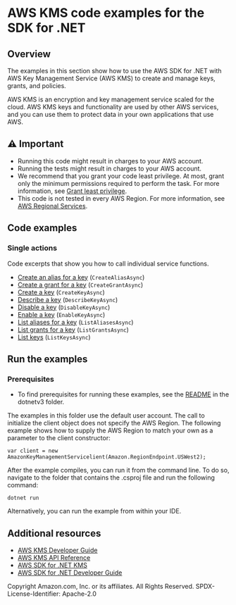 # AWS KMS code examples for the SDK for .NET

## Overview

The examples in this section show how to use the AWS SDK for .NET with AWS Key Management Service (AWS KMS) to create and manage keys, grants, and policies.

AWS KMS is an encryption and key management service scaled for the cloud. AWS KMS keys and functionality are used by other AWS services, and you can use them to protect data in your own applications that use AWS.

## ⚠️ Important
* Running this code might result in charges to your AWS account.
* Running the tests might result in charges to your AWS account.
* We recommend that you grant your code least privilege. At most, grant only the minimum permissions required to perform the task. For more information, see [Grant least privilege](https://docs.aws.amazon.com/IAM/latest/UserGuide/best-practices.html#grant-least-privilege).
* This code is not tested in every AWS Region. For more information, see [AWS Regional Services](https://aws.amazon.com/about-aws/global-infrastructure/regional-product-services).

## Code examples

### Single actions
Code excerpts that show you how to call individual service functions.

- [Create an alias for a key](CreateAliasExample/CreateAlias.cs) (`CreateAliasAsync`)
- [Create a grant for a key](CreateGrantExample/CreateGrant.cs) (`CreateGrantAsync`)
- [Create a key](CreateKeyExample/CreateKey.cs) (`CreateKeyAsync`)
- [Describe a key](DescribeKeyExample/DescribeKey.cs) (`DescribeKeyAsync`)
- [Disable a key](DisableKeyExample/DisableKey.cs) (`DisableKeyAsync`)
- [Enable a key](EnableKeyExample/EnableKey.cs) (`EnableKeyAsync`)
- [List aliases for a key](ListAliasesExample/ListAliases.cs) (`ListAliasesAsync`)
- [List grants for a key](ListGrantsExample/ListGrants.cs) (`ListGrantsAsync`)
- [List keys](ListKeysExample/ListKeys.cs) (`ListKeysAsync`)

## Run the examples

### Prerequisites
* To find prerequisites for running these examples, see the
  [README](../README.md#Prerequisites) in the dotnetv3 folder.

The examples in this folder use the default user account. The call to
initialize the client object does not specify the AWS Region. The following
example shows how to supply the AWS Region to match your own as a
parameter to the client constructor:

```
var client = new AmazonKeyManagementServicelient(Amazon.RegionEndpoint.USWest2);
```

After the example compiles, you can run it from the command line. To do so,
navigate to the folder that contains the .csproj file and run the following
command:

```
dotnet run
```

Alternatively, you can run the example from within your IDE.

## Additional resources
* [AWS KMS Developer Guide](https://docs.aws.amazon.com/kms/latest/developerguide/overview.html)
* [AWS KMS API Reference](https://docs.aws.amazon.com/kms/latest/APIReference/Welcome.html)
* [AWS SDK for .NET KMS](https://docs.aws.amazon.com/sdkfornet/v3/apidocs/items/KeyManagementService/NKeyManagementService.html)
* [AWS SDK for .NET Developer Guide](https://docs.aws.amazon.com/sdk-for-net/v3/developer-guide/welcome.html)

Copyright Amazon.com, Inc. or its affiliates. All Rights Reserved. SPDX-License-Identifier: Apache-2.0
